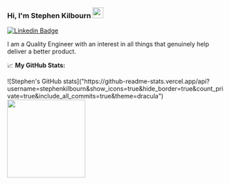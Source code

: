 ### Hi, I'm Stephen Kilbourn <img src="https://media.giphy.com/media/hvRJCLFzcasrR4ia7z/giphy.gif" width="25px">
[![Linkedin Badge](https://img.shields.io/badge/-LinkedIn-0e76a8?style=flat-square&logo=Linkedin&logoColor=white)](https://linkedin.com/in/stephenkilbourn/)


I am a Quality Engineer with an interest in all things that genuinely help deliver a better product. 


📈 **My GitHub Stats:**

<p>
  ![Stephen's GitHub stats]("https://github-readme-stats.vercel.app/api?username=stephenkilbourn&show_icons=true&hide_border=true&count_private=true&include_all_commits=true&theme=dracula")
  <img height="180em" src="https://github-readme-stats.vercel.app/api/top-langs/?username=stephenkilbourn&show_icons=true&hide_border=true&layout=compact&langs_count=8&theme=dracula"/>
</p>
